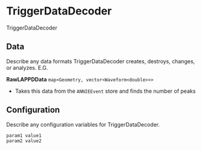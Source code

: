 # TriggerDataDecoder

TriggerDataDecoder

## Data

Describe any data formats TriggerDataDecoder creates, destroys, changes, or analyzes. E.G.

**RawLAPPDData** `map<Geometry, vector<Waveform<double>>>`
* Takes this data from the `ANNIEEvent` store and finds the number of peaks


## Configuration

Describe any configuration variables for TriggerDataDecoder.

```
param1 value1
param2 value2
```
